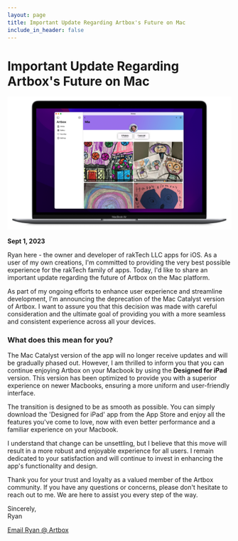 ```yaml
---
layout: page
title: Important Update Regarding Artbox's Future on Mac
include_in_header: false
---
```

# Important Update Regarding Artbox's Future on Mac
![](/assets/artbox-macos.png)

**Sept 1, 2023**   

Ryan here - the owner and developer of rakTech LLC apps for iOS. As a user of my own creations, I'm committed to providing the very best possible experience for the rakTech family of apps. Today, I'd like to share an important update regarding the future of Artbox on the Mac platform.

As part of my ongoing efforts to enhance user experience and streamline development, I'm announcing the deprecation of the Mac Catalyst version of Artbox. I want to assure you that this decision was made with careful consideration and the ultimate goal of providing you with a more seamless and consistent experience across all your devices.

### What does this mean for you? 
The Mac Catalyst version of the app will no longer receive updates and will be gradually phased out. However, I am thrilled to inform you that you can continue enjoying Artbox on your Macbook by using the **Designed for iPad** version. This version has been optimized to provide you with a superior experience on newer Macbooks, ensuring a more uniform and user-friendly interface.

The transition is designed to be as smooth as possible. You can simply download the 'Designed for iPad' app from the App Store and enjoy all the features you've come to love, now with even better performance and a familiar experience on your Macbook.

I understand that change can be unsettling, but I believe that this move will result in a more robust and enjoyable experience for all users. I remain dedicated to your satisfaction and will continue to invest in enhancing the app's functionality and design.

Thank you for your trust and loyalty as a valued member of the Artbox community. If you have any questions or concerns, please don't hesitate to reach out to me. We are here to assist you every step of the way.

Sincerely,  
Ryan  
  
[Email Ryan @ Artbox](mailto:hello@artbox.app)
